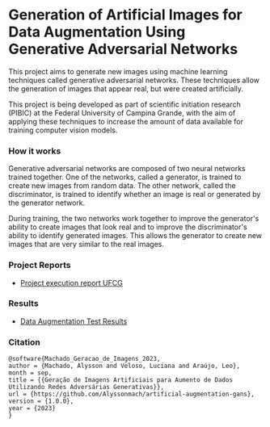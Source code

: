 # Generation of Artificial Images for Data Augmentation Using Generative Adversarial Networks

This project aims to generate new images using machine learning techniques called generative adversarial networks. These techniques allow the generation of images that appear real, but were created artificially.

This project is being developed as part of scientific initiation research (PIBIC) at the Federal University of Campina Grande, with the aim of applying these techniques to increase the amount of data available for training computer vision models.

### How it works

Generative adversarial networks are composed of two neural networks trained together. One of the networks, called a generator, is trained to create new images from random data. The other network, called the discriminator, is trained to identify whether an image is real or generated by the generator network.

During training, the two networks work together to improve the generator's ability to create images that look real and to improve the discriminator's ability to identify generated images. This allows the generator to create new images that are very similar to the real images.

### Project Reports

* [Project execution report UFCG]()

### Results

* [Data Augmentation Test Results](data-augmentation-experiments/planilha-resultados.pdf)

### Citation

```
@software{Machado_Geracao_de_Imagens_2023,
author = {Machado, Alysson and Veloso, Luciana and Araújo, Leo},
month = sep,
title = {{Geração de Imagens Artificiais para Aumento de Dados Utilizando Redes Adversárias Generativas}},
url = {https://github.com/Alyssonmach/artificial-augmentation-gans},
version = {1.0.0},
year = {2023}
}
```
